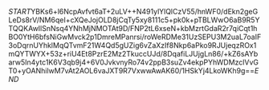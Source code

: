 $START$YBKs6+l6NcpAvfvt6aT+2uLV++N491ylYlQlCzV55/hnWF0/dEkn2geGLeDs8rV/NM6qeI+cXQeJojOLD8jCqTy5xy8111c5+pk0k+pTBLWwO6aB9R5YTQQKAwIlSnNsq4YNhMjNMOTAt9D/FNP2tL6xseN+kbMzrtGdaR2r7qiCqt1hBO0YtH6bfsNiGwMvck2p1DmreMPanrsi/roWeRDMe31UzSEPU3M2uaL7oaIF3oDqrnUYhklMqQTvmF21W4Qd5gUZig6vZaXzIf8Nkp6aPko9RJUjeqzROx1mQYTWYX+53z+riU4Et8PzrE2Mz2TkuccUJd/8DqafiLJUjgLn86/+kZ6sAYbarw5In4ytc1K6V3qb9j4+6V0JvkvnyRo74v2ppB3suZv4ekpPYhWDMzclVvGT0+yOANhilwM7vAt2AOL6vaJXT9R7VxwwAwAK60/1HSkYj4LkoWKh9g==$END$